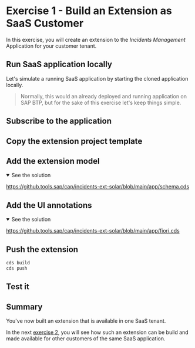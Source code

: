 # Exercise 1 - Build an Extension as SaaS Customer

In this exercise, you will create an extension to the _Incidents Management_ Application for your customer tenant.

## Run SaaS application locally

Let's simulate a running SaaS application by starting the cloned application locally.

> Normally, this would an already deployed and running application on SAP BTP, but for the sake of this exercise let's keep things simple.

## Subscribe to the application

## Copy the extension project template

## Add the extension model

<details open>
<summary>See the solution</summary>

https://github.tools.sap/cap/incidents-ext-solar/blob/main/app/schema.cds
</details>

## Add the UI annotations

<details open>
<summary>See the solution</summary>

https://github.tools.sap/cap/incidents-ext-solar/blob/main/app/fiori.cds
</details>

## Push the extension

```sh
cds build
cds push
```

## Test it

## Summary

You've now built an extension that is available in one SaaS tenant.

In the next [exercise 2](../ex2/README.md), you will see how such an extension can be build and made available for other customers of the same SaaS application.
